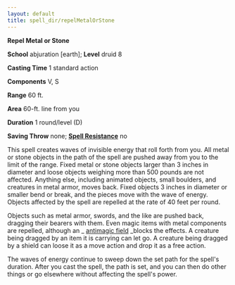 ```yaml
---
layout: default
title: spell_dir/repelMetalOrStone
---
```

 **Repel Metal or Stone**

**School** abjuration [earth]; **Level** druid 8

**Casting Time** 1 standard action

**Components** V, S

**Range** 60 ft.

**Area** 60-ft. line from you

**Duration** 1 round/level (D)

**Saving Throw** none; **[Spell Resistance](../glossary#_spell-resistance)** no

This spell creates waves of invisible energy that roll forth from you. All metal or stone objects in the path of the spell are pushed away from you to the limit of the range. Fixed metal or stone objects larger than 3 inches in diameter and loose objects weighing more than 500 pounds are not affected. Anything else, including animated objects, small boulders, and creatures in metal armor, moves back. Fixed objects 3 inches in diameter or smaller bend or break, and the pieces move with the wave of energy. Objects affected by the spell are repelled at the rate of 40 feet per round.

Objects such as metal armor, swords, and the like are pushed back, dragging their bearers with them. Even magic items with metal components are repelled, although an _ [antimagic field](antimagicField#_antimagic-field) _blocks the effects. A creature being dragged by an item it is carrying can let go. A creature being dragged by a shield can loose it as a move action and drop it as a free action.

The waves of energy continue to sweep down the set path for the spell's duration. After you cast the spell, the path is set, and you can then do other things or go elsewhere without affecting the spell's power.

